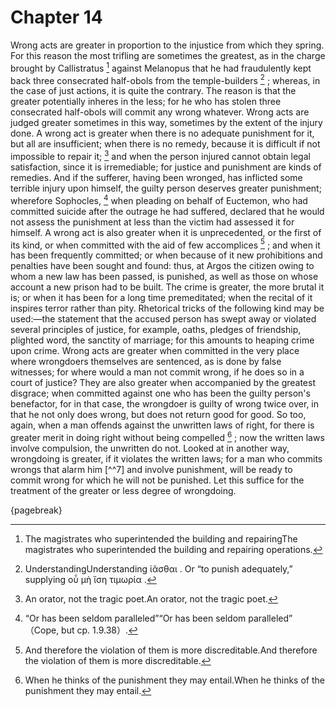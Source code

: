# Chapter 14

Wrong acts are greater in proportion to the injustice from which they spring. For this reason the most trifling are sometimes the greatest, as in
the charge brought by Callistratus [^^1] against Melanopus that he had fraudulently kept back three consecrated half-obols from the
temple-builders [^^2] ; whereas, in the case of just actions, it is quite the contrary. The reason is that the greater potentially inheres in the
less; for he who has stolen three consecrated half-obols will commit any wrong whatever. Wrong acts are judged greater sometimes in this way,
sometimes by the extent of the injury done. A wrong act is greater when there is no adequate punishment for it, but all are insufficient; when there
is no remedy, because it is difficult if not impossible to repair it; [^^3] and when the person injured cannot obtain legal satisfaction, since it
is irremediable; for justice and punishment are kinds of remedies. And if the sufferer, having been wronged, has inflicted some terrible injury upon
himself, the guilty person deserves greater punishment; wherefore Sophocles, [^^4] when pleading on behalf of Euctemon, who had committed suicide
after the outrage he had suffered, declared that he would not assess the punishment at less than the victim had assessed it for himself. A wrong act
is also greater when it is unprecedented, or the first of its kind, or when committed with the aid of few accomplices [^^5] ; and when it has been
frequently committed; or when because of it new prohibitions and penalties have been sought and found: thus, at Argos the citizen owing to whom a
new law has been passed, is punished, as well as those on whose account a new prison had to be built. The crime is greater, the more brutal it is;
or when it has been for a long time premeditated; when the recital of it inspires terror rather than pity. Rhetorical tricks of the following kind
may be used:—the statement that the accused person has swept away or violated several principles of justice, for example, oaths, pledges of
friendship, plighted word, the sanctity of marriage; for this amounts to heaping crime upon crime. Wrong acts are greater when committed in the very
place where wrongdoers themselves are sentenced, as is done by false witnesses; for where would a man not commit wrong, if he does so in a court of
justice? They are also greater when accompanied by the greatest disgrace; when committed against one who has been the guilty person's benefactor,
for in that case, the wrongdoer is guilty of wrong twice over, in that he not only does wrong, but does not return good for good. So too, again,
when a man offends against the unwritten laws of right, for there is greater merit in doing right without being compelled [^^6] ; now the written
laws involve compulsion, the unwritten do not. Looked at in another way, wrongdoing is greater, if it violates the written laws; for a man who
commits wrongs that alarm him [^^7] and involve punishment, will be ready to commit wrong for which he will not be punished. Let this suffice for
the treatment of the greater or less degree of wrongdoing.

{pagebreak}

[^^0]: 1.7.13. Callistratus and Melanopus were rival orators. Nothing is known of this particular1.7.13. Callistratus and Melanopus were rival
orators. Nothing is known of this particular charge.

[^^1]: The magistrates who superintended the building and repairingThe magistrates who superintended the building and repairing operations.

[^^2]: UnderstandingUnderstanding ἰᾶσθαι . Or “to punish adequately,” supplying οὗ μὴ ἴση τιμωρία .

[^^3]: An orator, not the tragic poet.An orator, not the tragic poet.

[^^4]: “Or has been seldom paralleled”“Or has been seldom paralleled” （Cope, but cp. 1.9.38）.

[^^5]: And therefore the violation of them is more discreditable.And therefore the violation of them is more discreditable.

[^^6]: When he thinks of the punishment they may entail.When he thinks of the punishment they may entail. 

